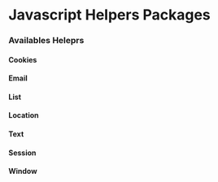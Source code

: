 # Javascript Helpers Packages

### Availables Heleprs

#### Cookies
#### Email
#### List
#### Location
#### Text
#### Session
#### Window